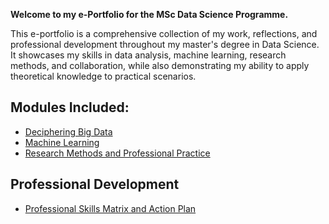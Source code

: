 **Welcome to my e-Portfolio for the MSc Data Science Programme.**

This e-portfolio is a comprehensive collection of my work, reflections, and professional development throughout my master's degree in Data Science. It showcases my skills in data analysis, machine learning, research methods, and collaboration, while also demonstrating my ability to apply theoretical knowledge to practical scenarios.

## Modules Included:

- [Deciphering Big Data](Deciphering_Big_Data/README.md)
- [Machine Learning](Machine_Learning/README.md)
- [Research Methods and Professional Practice](Research_Methods_and_Professional_Practice/README.md)

## Professional Development

- [Professional Skills Matrix and Action Plan](Deciphering_Big_Data/Professional_Development/PDP.md)
